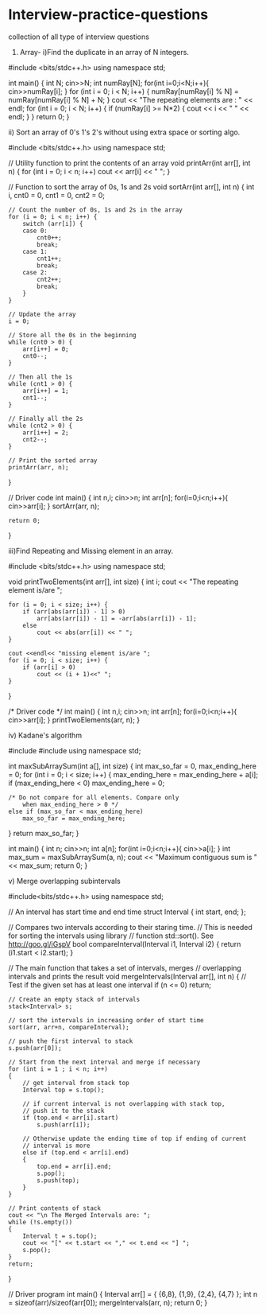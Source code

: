 # Interview-practice-questions
collection of all type of interview questions 

1) Array-
i)Find the duplicate in an array of N integers.

#include <bits/stdc++.h>
using namespace std;

int main()
{
int N;
cin>>N;
int numRay[N];
for(int i=0;i<N;i++){
cin>>numRay[i];
}
for (int i = 0; i < N; i++)
{
numRay[numRay[i] % N] = numRay[numRay[i] % N] + N;
}
cout << "The repeating elements are : " << endl;
for (int i = 0; i < N; i++)
{
if (numRay[i] >= N*2)
{
cout << i << " " << endl;
}
}
return 0;
}



ii) Sort an array of 0's 1's 2's without using extra space or sorting algo.

#include <bits/stdc++.h>
using namespace std;

// Utility function to print the contents of an array
void printArr(int arr[], int n)
{
	for (int i = 0; i < n; i++)
		cout << arr[i] << " ";
}

// Function to sort the array of 0s, 1s and 2s
void sortArr(int arr[], int n)
{
	int i, cnt0 = 0, cnt1 = 0, cnt2 = 0;

	// Count the number of 0s, 1s and 2s in the array
	for (i = 0; i < n; i++) {
		switch (arr[i]) {
		case 0:
			cnt0++;
			break;
		case 1:
			cnt1++;
			break;
		case 2:
			cnt2++;
			break;
		}
	}

	// Update the array
	i = 0;

	// Store all the 0s in the beginning
	while (cnt0 > 0) {
		arr[i++] = 0;
		cnt0--;
	}

	// Then all the 1s
	while (cnt1 > 0) {
		arr[i++] = 1;
		cnt1--;
	}

	// Finally all the 2s
	while (cnt2 > 0) {
		arr[i++] = 2;
		cnt2--;
	}

	// Print the sorted array
	printArr(arr, n);
}

// Driver code
int main()
{
    int n,i;
    cin>>n;
	int arr[n];
	for(i=0;i<n;i++){
        cin>>arr[i];
	}
	sortArr(arr, n);

	return 0;
}



iii)Find Repeating and Missing element in an array.

#include <bits/stdc++.h>
using namespace std;

void printTwoElements(int arr[], int size)
{
	int i;
	cout << "The repeating element is/are ";

	for (i = 0; i < size; i++) {
		if (arr[abs(arr[i]) - 1] > 0)
			arr[abs(arr[i]) - 1] = -arr[abs(arr[i]) - 1];
		else
			cout << abs(arr[i]) << " ";
	}

	cout <<endl<< "missing element is/are ";
	for (i = 0; i < size; i++) {
		if (arr[i] > 0)
			cout << (i + 1)<<" ";
	}
}

/* Driver code */
int main()
{
    int n,i;
    cin>>n;
	int arr[n];
	for(i=0;i<n;i++){
        cin>>arr[i];
	}
	printTwoElements(arr, n);
}


iv) Kadane's algorithm

#include<iostream>
#include<climits>
using namespace std;

int maxSubArraySum(int a[], int size)
{
int max_so_far = 0, max_ending_here = 0;
for (int i = 0; i < size; i++)
{
	max_ending_here = max_ending_here + a[i];
	if (max_ending_here < 0)
		max_ending_here = 0;

	/* Do not compare for all elements. Compare only
		when max_ending_here > 0 */
	else if (max_so_far < max_ending_here)
		max_so_far = max_ending_here;
}
return max_so_far;
}

int main()
{
    int n;
    cin>>n;
	int a[n];
	for(int i=0;i<n;i++){
        cin>>a[i];
	}
	int max_sum = maxSubArraySum(a, n);
	cout << "Maximum contiguous sum is " << max_sum;
	return 0;
}


v) Merge overlapping subintervals

#include<bits/stdc++.h> 
using namespace std; 

// An interval has start time and end time 
struct Interval 
{ 
	int start, end; 
}; 

// Compares two intervals according to their staring time. 
// This is needed for sorting the intervals using library 
// function std::sort(). See http://goo.gl/iGspV 
bool compareInterval(Interval i1, Interval i2) 
{ 
	return (i1.start < i2.start); 
} 

// The main function that takes a set of intervals, merges 
// overlapping intervals and prints the result 
void mergeIntervals(Interval arr[], int n) 
{ 
	// Test if the given set has at least one interval 
	if (n <= 0) 
		return; 

	// Create an empty stack of intervals 
	stack<Interval> s; 

	// sort the intervals in increasing order of start time 
	sort(arr, arr+n, compareInterval); 

	// push the first interval to stack 
	s.push(arr[0]); 

	// Start from the next interval and merge if necessary 
	for (int i = 1 ; i < n; i++) 
	{ 
		// get interval from stack top 
		Interval top = s.top(); 

		// if current interval is not overlapping with stack top, 
		// push it to the stack 
		if (top.end < arr[i].start) 
			s.push(arr[i]); 

		// Otherwise update the ending time of top if ending of current 
		// interval is more 
		else if (top.end < arr[i].end) 
		{ 
			top.end = arr[i].end; 
			s.pop(); 
			s.push(top); 
		} 
	} 

	// Print contents of stack 
	cout << "\n The Merged Intervals are: "; 
	while (!s.empty()) 
	{ 
		Interval t = s.top(); 
		cout << "[" << t.start << "," << t.end << "] "; 
		s.pop(); 
	} 
	return; 
} 

// Driver program 
int main() 
{ 
	Interval arr[] = { {6,8}, {1,9}, {2,4}, {4,7} }; 
	int n = sizeof(arr)/sizeof(arr[0]); 
	mergeIntervals(arr, n); 
	return 0; 
} 
